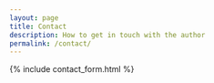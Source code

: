 ```yaml
---
layout: page
title: Contact
description: How to get in touch with the author
permalink: /contact/
---
```


{% include contact_form.html %}
